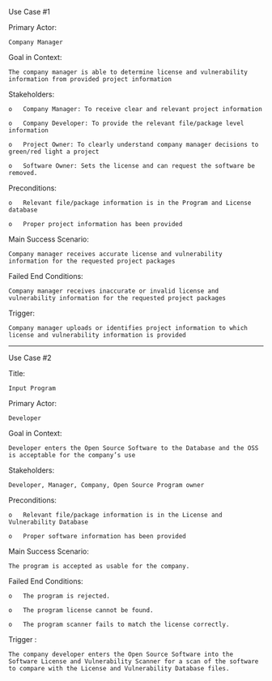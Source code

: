 Use Case #1

Primary Actor:

	Company Manager

Goal in Context:

	The company manager is able to determine license and vulnerability information from provided project information

Stakeholders:

	o	Company Manager: To receive clear and relevant project information

	o	Company Developer: To provide the relevant file/package level information

	o	Project Owner: To clearly understand company manager decisions to green/red light a project

	o	Software Owner: Sets the license and can request the software be removed.  

Preconditions:

	o	Relevant file/package information is in the Program and License database

	o	Proper project information has been provided

Main Success Scenario:

	Company manager receives accurate license and vulnerability information for the requested project packages

Failed End Conditions:

	Company manager receives inaccurate or invalid license and vulnerability information for the requested project packages

Trigger:

	Company manager uploads or identifies project information to which license and vulnerability information is provided

_______________________________________________________________________________________________________________________________________


Use Case #2

Title:

	Input Program

Primary Actor:

	Developer

Goal in Context:

	Developer enters the Open Source Software to the Database and the OSS is acceptable for the company’s use

Stakeholders:

	Developer, Manager, Company, Open Source Program owner

Preconditions:

	o	Relevant file/package information is in the License and Vulnerability Database

	o	Proper software information has been provided

Main Success Scenario:

	The program is accepted as usable for the company.

Failed End Conditions:

	o	The program is rejected.

	o	The program license cannot be found.

	o	The program scanner fails to match the license correctly.

Trigger :

	The company developer enters the Open Source Software into the Software License and Vulnerability Scanner for a scan of the software to compare with the License and Vulnerability Database files.
